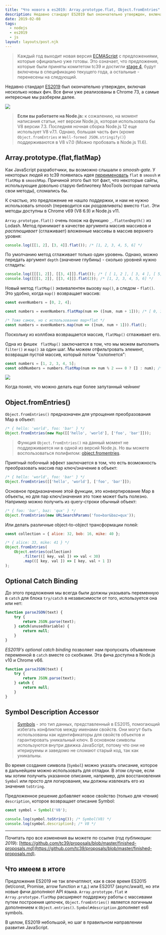 ```yaml
---
title: "Что нового в es2019: Array.prototype.flat, Object.fromEntries"
description: Недавно стандарт ES2019 был окончательно утвержден, включая несколько новых фич. Все фичи уже реализованы в Chrome 73
date: 2019-02-08
tags:
  - nodejs
  - es2019
  - js
layout: layouts/post.njk
---
```

> Каждый год выходит новая версия [ECMAScript](https://tc39.github.io/ecma262/) с предложениями, которые официально уже готовы.
Это означает, что предложения, которые были приняты комитетом tc39 и достигли [stage 4](https://tc39.github.io/process-document/),
будут включены в спецификацию текущего года, а остальные - перенесены на следующий.

Недавно стандарт [ES2019](https://github.com/tc39/proposals/blob/master/finished-proposals.md) был окончательно утвержден, включая несколько новых фич.
Все фичи уже реализованы в Chrome 73, а самые интересные мы разберем далее.

<p><img src="/assets/images/2019-02-08-what-is-new-in-es2019/2019-02-08_13-09-11.png" /></p>

> **Если вы работаете на Node.js:** к сожалению, на момент написания статьи, нет версии Node.js, которая использовала бы V8 версии 7.3.
Последняя ночная сборка Node.js 12 еще использует V8 v7.1. Однако, большая часть фич (кроме `Object.fromEntries` и `Well-formed JSON.stringify()`) поддерживаются в V8 v7.0 (Можно пробовать в Node.js 11.6).


## Array.prototype.{flat,flatMap}

Как JavaScript разработчики, вы возможно слышали о *smoosh-gate*. У некоторых людей из tc39 появилась идея [переименовать](https://github.com/tc39/proposal-flatMap/pull/56) `flat` в `smoosh` и `flatMap` в `smooshMap`. 
Причиной этого был тот факт, что некоторые сайты, использующие довольно старую библиотеку MooTools (которая патчила свои методы), сломались бы. 

К счастью, это предложение не нашло поддержки, и нам не нужно использовать smoosh (переводится как *раздавливать*) вместо `flat`.
Эти методы доступны в Chrome v69 (V8 6.9) и  Node.js v11.

`Array.prototype.flat()` очень похож на функцию `_.flattenDepth()` из Lodash. Метод принимает в качестве аргумента массив массивов и *расплющивает* (сглаживает) вложенные массивы в массив верхнего уровня:

```javascript
console.log([[1, 2], [3, 4]].flat()); /* [1, 2, 3, 4, 5, 6] */
```

По умолчанию метод сглаживает только один уровень. Однако, можно передать аргумент `depth` (значение глубины) -  сколько уровней нужно сгладить:

```javascript
console.log([[[1, 2]], [[3, 4]]].flat()); /* [ [ 1, 2 ], [ 3, 4 ], [ 5, 6 ] ] */
console.log([[[1, 2]], [[3, 4]]].flat(2)); /* [1, 2, 3, 4, 5, 6] */
```

Новый метод `flatMap()` эквивалентен вызову `map()`, а следом - `flat()`. Это удобно, когда `map()` возвращает массив:

```javascript
const evenNumbers = [0, 2, 4];

const numbers = evenNumbers.flatMap(num => ([num, num + 1])); /* [ 0, 1, 2, 3, 4, 5 ] */

/* Тоже самое, но с использование map+flat */
const numbers = evenNumbers.map(num => ([num, num + 1])).flat();
```

Поскольку из коллбэка возвращается массив, `flatMap()` сглаживает его.

Одна из фишек ` flatMap()` заключается в том, что мы можем выполнить `filter()` и `map()` за один шаг.
Мы можем отфильтровать элемент, возвращая пустой массив, который потом "схлопнется":

```javascript
const numbers = [1, 2, 3, 4, 5];
const oddNumbers = numbers.flatMap(num => num % 2 === 0 ? [] : num); /* [ 1, 3, 5 ] */
```

<p>
<picture>
    <img
        class="lazyload"
        src="/assets/images/2019-02-08-what-is-new-in-es2019/1.min.gif"
        data-src="/assets/images/2019-02-08-what-is-new-in-es2019/1.gif">
</picture>
</p>
<div class="image-text">Когда понял, что можно делать еще более запутанный чейнинг</div>


## Object.fromEntries()

`Object.fromEntries()` предназначен для упрощения преобразования Map в объект:

```javascript
/* { hello: 'world', foo: 'bar' } */
Object.fromEntries(new Map([['hello', 'world'], ['foo', 'bar']]));
```

> Функция `Object.fromEntries()` на данный момент не поддерживается ни в одной из версий Node.js.
Но вы можете воспользоваться полифилом: [object.fromentries](https://www.npmjs.com/package/object.fromentries).

Приятный побочный эффект заключается в том, что есть возможность преобразовать массив пар ключ/значение в объект:

```javascript
/* { hello: 'world', foo: 'bar' } */
Object.fromEntries([['hello', 'world'], ['foo', 'bar']]);
```

Основное предназначение этой функции, это конвертирование Map в объекты, но для пар ключ/значения это тоже может быть полезно. Например можно получить из query-строки обычный объект:

```javascript
/* { foo: 'bar', baz: 'qux' } */
Object.fromEntries(new URLSearchParams('foo=bar&baz=qux'));
```

Или делать различные object-to-object трансформации полей:

```javascript
const collection = { alice: 32, bob: 16, mike: 40 };

/* { alice: 33, mike: 41 } */
Object.fromEntries(
    Object.entries(collection)
        .filter(([ key, val ]) => val < 30)
        .map(([ key, val ]) => [ key, val + 1 ])
);
```

## Optional Catch Binding

До этого предложения мы всегда были должны указывать переменную в `catch` для блока `try/catch` в независимости от того, используется она или нет:

```javascript
function parseJSON(text) {
    try {
        return JSON.parse(text);
    } catch(unusedVariable) {
        return null;
    }
}
```

*ES2019's optional catch binding* позволяет нам пропускать объявление переменной в `catch` вместе со скобками.
Эта фича доступна в Node.js v10 и Chrome v66.

```javascript
function parseJSON(text) {
    try {
        return JSON.parse(text);
    } catch {
        return null;
    }
}
```

## Symbol Description Accessor
 
> [Symbols](https://developer.mozilla.org/ru/docs/Web/JavaScript/Reference/Global_Objects/Symbol) - это тип данных, представленный в ES2015, помогающий избегать конфликтов между именами свойств.
Они могут быть использованы как идентификаторы для свойств объектов и гарантировать уникальный ключ.
В основном символы используются внутри движка JavaScript, потому что они не итерируемы и заведомо не сломают старый код, так как уникальны.

Во время создания символа (`Symbol`) можно указать описание, которое в дальнейшем можно использовать для отладки. В этом случае,
если мы хотим получить указанное описание, например, для восстановления `Symbol` или просто для логирования, мы должны
извлекать его из значения `toString`.

Предложенное решение добавляет новое свойство (только для чтения) `description`, которое возвращает описание Symbol:

```javascript
const symbol = Symbol('V8'); 
   
console.log(symbol.toString()); /* Symbol(V8) */
console.log(symbol.description); /* V8 */
```

---

Почитать про все изменения вы можете по ссылке (*год публикации: 2019*): [https://github.com/tc39/proposals/blob/master/finished-proposals.md](https://github.com/tc39/proposals/blob/master/finished-proposals.md).


## Что имеем в итоге

Предложения ES2019 не так впечатляют, как в свое время ES2015 (let/const, Promise, arrow function и т.д.) или ES2017 (async/await), но эти новые фичи дополняют API языка.
`Array.prototype.flat` и `Array.prototype.flatMap` расширяют поддержку работы с массивами путем построения цепочек,
`Object.fromEntries()` является логичным дополнением к `Object.entries()`. `Symbol#description` дополняет es6 symbols.

В целом, ES2019 небольшой, но шаг в правильном направлении развития JavaScript. 
